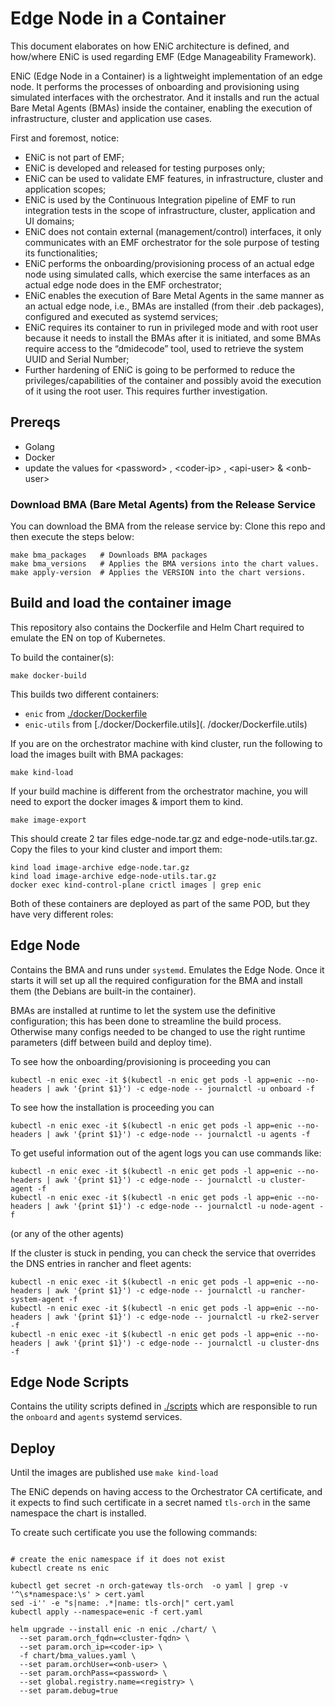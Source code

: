 # Edge Node in a Container

This document elaborates on how ENiC architecture is defined,
and how/where ENiC is used regarding EMF (Edge Manageability Framework).

ENiC (Edge Node in a Container) is a lightweight implementation of an edge node.
It performs the processes of onboarding and provisioning using simulated
interfaces with the orchestrator.
And it installs and run the actual Bare Metal Agents (BMAs) inside the container,
enabling the execution of infrastructure, cluster and application use cases.

First and foremost, notice:

- ENiC is not part of EMF;
- ENiC is developed and released for testing purposes only;
- ENiC can be used to validate EMF features, in infrastructure,
  cluster and application scopes;
- ENiC is used by the Continuous Integration pipeline of EMF to
  run integration tests in the scope of infrastructure, cluster,
  application and UI domains;
- ENiC does not contain external (management/control) interfaces,
  it only communicates with an EMF orchestrator for the sole purpose
  of testing its functionalities;
- ENiC performs the onboarding/provisioning process of an actual edge node
  using simulated calls, which exercise the same interfaces as an actual
  edge node does in the EMF orchestrator;
- ENiC enables the execution of Bare Metal Agents in the same manner as an
  actual edge node, i.e., BMAs are installed (from their .deb packages),
  configured and executed as systemd services;
- ENiC requires its container to run in privileged mode and with root
  user because it needs to install the BMAs after it is initiated,
  and some BMAs require access to the “dmidecode” tool,
  used to retrieve the system UUID and Serial Number;
- Further hardening of ENiC is going to be performed to reduce the
  privileges/capabilities of the container and possibly avoid the execution
  of it using the root user. This requires further investigation.

## Prereqs

- Golang
- Docker
- update the values for \<password\> , \<coder-ip\> , \<api-user\> & \<onb-user\>

### Download BMA (Bare Metal Agents) from the Release Service

You can download the BMA from the release service by:
Clone this repo and then execute the steps below:

```shell
make bma_packages   # Downloads BMA packages
make bma_versions   # Applies the BMA versions into the chart values.
make apply-version  # Applies the VERSION into the chart versions.
```

## Build and load the container image

This repository also contains the Dockerfile and Helm Chart required to
emulate the EN on top of Kubernetes.

To build the container(s):

```shell
make docker-build
```

This builds two different containers:

- `enic` from [./docker/Dockerfile](./docker/Dockerfile)
- `enic-utils` from [./docker/Dockerfile.utils](. /docker/Dockerfile.utils)

If you are on the orchestrator machine with kind cluster, run the following to load the
images built with BMA packages:

```shell
make kind-load
```

If your build machine is different from the orchestrator machine, you will need to
export the docker images & import them to kind.

```shell
make image-export
```

This should create 2 tar files edge-node.tar.gz and edge-node-utils.tar.gz. Copy the
files to your kind cluster and import them:

```shell
kind load image-archive edge-node.tar.gz
kind load image-archive edge-node-utils.tar.gz
docker exec kind-control-plane crictl images | grep enic
```

Both of these containers are deployed as part of the same POD, but they have
very different roles:

## Edge Node

Contains the BMA and runs under `systemd`. Emulates the Edge Node.
Once it starts it will set up all the required configuration for the BMA and
install them (the Debians are built-in the container).

BMAs are installed at runtime to let the system use the definitive configuration;
this has been done to streamline the build process. Otherwise many configs needed
to be changed to use the right runtime parameters (diff between build and deploy time).

To see how the onboarding/provisioning is proceeding you can

```shell
kubectl -n enic exec -it $(kubectl -n enic get pods -l app=enic --no-headers | awk '{print $1}') -c edge-node -- journalctl -u onboard -f
```

To see how the installation is proceeding you can

```shell
kubectl -n enic exec -it $(kubectl -n enic get pods -l app=enic --no-headers | awk '{print $1}') -c edge-node -- journalctl -u agents -f
```

To get useful information out of the agent logs you can use commands like:

```shell
kubectl -n enic exec -it $(kubectl -n enic get pods -l app=enic --no-headers | awk '{print $1}') -c edge-node -- journalctl -u cluster-agent -f
kubectl -n enic exec -it $(kubectl -n enic get pods -l app=enic --no-headers | awk '{print $1}') -c edge-node -- journalctl -u node-agent -f
```

(or any of the other agents)

If the cluster is stuck in pending, you can check the service that
overrides the DNS entries in rancher and fleet agents:

```shell
kubectl -n enic exec -it $(kubectl -n enic get pods -l app=enic --no-headers | awk '{print $1}') -c edge-node -- journalctl -u rancher-system-agent -f
kubectl -n enic exec -it $(kubectl -n enic get pods -l app=enic --no-headers | awk '{print $1}') -c edge-node -- journalctl -u rke2-server -f
kubectl -n enic exec -it $(kubectl -n enic get pods -l app=enic --no-headers | awk '{print $1}') -c edge-node -- journalctl -u cluster-dns -f
```

## Edge Node Scripts

Contains the utility scripts defined in [./scripts](./scripts)
which are responsible to run the `onboard` and `agents` systemd services.

## Deploy

Until the images are published use `make kind-load`

The ENiC depends on having access to the Orchestrator CA certificate, and it
expects to find such certificate in a secret named `tls-orch` in the same
namespace the chart is installed.

To create such certificate you use the following commands:

```shell

# create the enic namespace if it does not exist
kubectl create ns enic

kubectl get secret -n orch-gateway tls-orch  -o yaml | grep -v '^\s*namespace:\s' > cert.yaml
sed -i'' -e "s|name: .*|name: tls-orch|" cert.yaml
kubectl apply --namespace=enic -f cert.yaml
```

```shell
helm upgrade --install enic -n enic ./chart/ \
  --set param.orch_fqdn=<cluster-fqdn> \
  --set param.orch_ip=<coder-ip> \
  -f chart/bma_values.yaml \
  --set param.orchUser=<onb-user> \
  --set param.orchPass=<password> \
  --set global.registry.name=<registry> \
  --set param.debug=true
```
